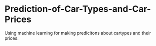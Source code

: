 # Prediction-of-Car-Types-and-Car-Prices
Using machine learning for making predicitons about cartypes and their prices.
